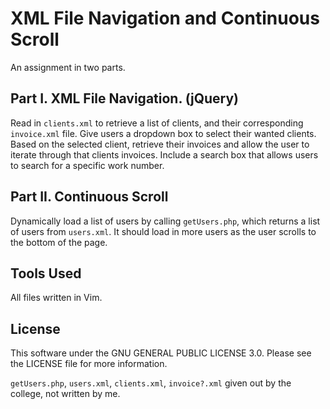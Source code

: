 # XML File Navigation and Continuous Scroll
An assignment in two parts.

## Part I. XML File Navigation. (jQuery)
Read in `clients.xml` to retrieve a list of clients, and their corresponding
`invoice.xml` file. Give users a dropdown box to select their wanted clients.
Based on the selected client, retrieve their invoices and allow the user to
iterate through that clients invoices. Include a search box that allows users
to search for a specific work number.

## Part II. Continuous Scroll
Dynamically load a list of users by calling `getUsers.php`, which returns a
list of users from `users.xml`. It should load in more users as the user
scrolls to the bottom of the page.

## Tools Used
All files written in Vim.

## License
This software under the GNU GENERAL PUBLIC LICENSE 3.0. Please see the LICENSE
file for more information.

`getUsers.php`, `users.xml`, `clients.xml`, `invoice?.xml` given out by the
college, not written by me.
